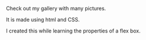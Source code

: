 Check out my gallery with many pictures. 

It is made using html and CSS. 

I created this while learning the properties of a flex box. 
